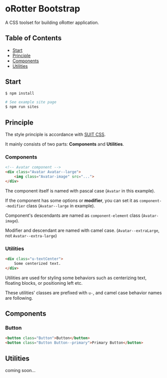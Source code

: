# oRotter Bootstrap

A CSS toolset for building oRotter application.

## Table of Contents

- [Start](#start)
- [Principle](#principle)
- [Components](#components)
- [Utilities](#utilities)

## Start

```sh
$ npm install

# See example site page
$ npm run sites
```

## Principle

The style principle is accordance with [SUIT CSS](https://github.com/suitcss/suit/blob/master/doc/naming-conventions.md).

It mainly consists of two parts: **Components** and **Utilities**.

### Components

```html
<!-- Avatar component -->
<div class="Avatar Avatar--large">
    <img class="Avatar-image" src="...">
</div>
```

The component itself is named with pascal case (`Avatar` in this example). 

If the component has some options or **modifier**, you can set it as `component--modifier` class (`Avatar--large` in example).

Component's descendants are named as `component-element` class (`Avatar-image`).

Modifier and descendant are named with camel case. (`Avatar--extraLarge`, not `Avatar--extra-large`)

### Utilities

```html
<div class="u-textCenter">
    Some centerized text.
</div>
```

Utilities are used for styling some behaviors such as centerizing text, floating blocks, or positioning left etc.

These utilities' classes are prefixed with `u-`, and camel case behavior names are following.

## Components

### Button

```html
<button class="Button">Button</button>
<button class="Button Button--primary">Primary Button</button>
```

## Utilities

coming soon...
